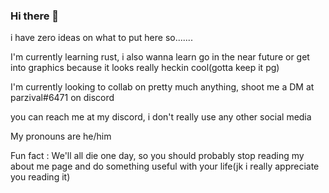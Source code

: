 ### Hi there 👋
i have zero ideas on what to put here so.......

I'm currently learning rust, i also wanna learn go in the near future or get into graphics because it looks really heckin cool(gotta keep it pg)

I'm currently looking to collab on pretty much anything, shoot me a DM at parzival#6471 on discord

you can reach me at my discord, i don't really use any other social media

My pronouns are he/him

Fun fact : We'll all die one day, so you should probably stop reading my about me page and do something useful with your life(jk i really appreciate you reading it)

<!--
**SuKiN-a/SuKiN-a** is a ✨ _special_ ✨ repository because its `README.md` (this file) appears on your GitHub profile.

Here are some ideas to get you started:

- 🔭 I’m currently working on ...
- 🌱 I’m currently learning ...
- 👯 I’m looking to collaborate on ...
- 🤔 I’m looking for help with ...
- 💬 Ask me about ...
- 📫 How to reach me: ...
- 😄 Pronouns: ...
- ⚡ Fun fact: ...
-->
